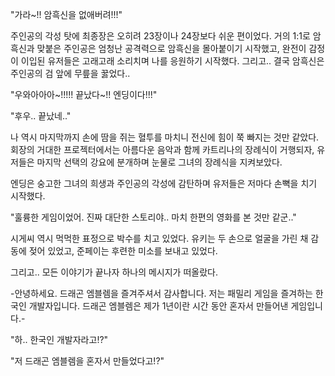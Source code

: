 "가라~!! 암흑신을 없애버려!!!"

주인공의 각성 탓에 최종장은 오히려 23장이나 24장보다 쉬운 편이었다. 거의 1:1로 암흑신과 맞붙은 주인공은 엄청난 공격력으로 암흑신을 몰아붙이기 시작했고, 완전이 감정이 이입된 유저들은 고래고래 소리치며 나를 응원하기 시작했다. 그리고.. 결국 암흑신은 주인공의 검 앞에 무릎을 꿇었다..

"우와아아아~!!!!! 끝났다~!! 엔딩이다!!!"

"후우.. 끝났네.."

나 역시 마지막까지 손에 땀을 쥐는 혈투를 마치니 전신에 힘이 쭉 빠지는 것만 같았다. 회장의 거대한 프로젝터에서는 아름다운 음악과 함께 카트리나의 장례식이 거행되자, 유저들은 마지막 선택의 강요에 분개하며 눈물로 그녀의 장례식을 지켜보았다. 

엔딩은 숭고한 그녀의 희생과 주인공의 각성에 감탄하며 유저들은 저마다 손뼉을 치기 시작했다.

"훌륭한 게임이었어. 진짜 대단한 스토리야.. 마치 한편의 영화를 본 것만 같군.."

시게씨 역시 먹먹한 표정으로 박수를 치고 있었다. 유키는 두 손으로 얼굴을 가린 채 감동에 젖어 있었고, 준페이는 후련한 미소를 보내고 있었다.

그리고.. 모든 이야기가 끝나자 하나의 메시지가 떠올랐다.

-안녕하세요. 드래곤 엠블렘을 즐겨주셔서 감사합니다. 저는 패밀리 게임을 즐겨하는 한국인 개발자입니다. 드래곤 엠블렘은 제가 1년이란 시간 동안 혼자서 만들어낸 게임입니다.-

"하.. 한국인 개발자라고!?"

"저 드래곤 엠블렘을 혼자서 만들었다고!?"
